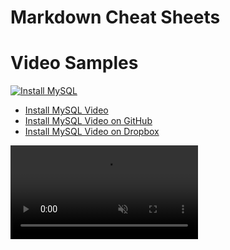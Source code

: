 # Markdown Cheat Sheets

# Video Samples

  [![Install MySQL](images/et0303-01_Install-MySQL.png#img1)](images/et0303-01_Install-MySQL.mp4  "Install MySQL")
  - [Install MySQL Video](images/et0303-01_Install-MySQL.mp4 "Install MySQL Video")
  - [Install MySQL Video on GitHub](https://raw.githubusercontent.com/robinmattern/FormR/master/docs/images/et0303-01_Install-MySQL.mp4)
  - [Install MySQL Video on Dropbox](https://www.dropbox.com/s/1s8j567q0hmofjk/et10113-02_Vultr-deploy-server.mp4?dl=0)

  <video loop muted autoplay playsinline controls>
    <source src="images/et0303-01_Install-MySQL.mp4" />
    Please use a modern browser like Firefox or Chrome to see this helpful video.
  </video>

<span></span>
